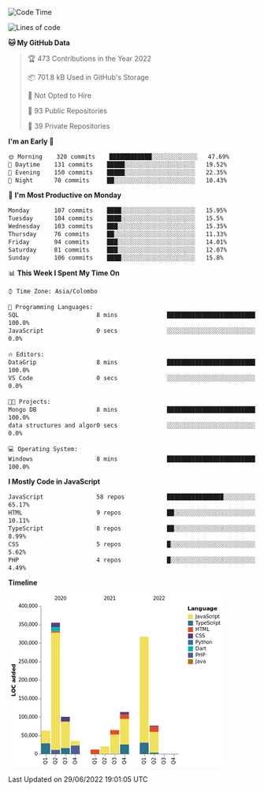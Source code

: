 
<!--START_SECTION:waka-->
![Code Time](http://img.shields.io/badge/Code%20Time-0%20secs-blue)

![Lines of code](https://img.shields.io/badge/From%20Hello%20World%20I%27ve%20Written-1%20Million%20lines%20of%20code-blue)

**🐱 My GitHub Data** 

> 🏆 473 Contributions in the Year 2022
 > 
> 📦 701.8 kB Used in GitHub's Storage 
 > 
> 🚫 Not Opted to Hire
 > 
> 📜 93 Public Repositories 
 > 
> 🔑 39 Private Repositories  
 > 
**I'm an Early 🐤** 

```text
🌞 Morning    320 commits    ████████████░░░░░░░░░░░░░   47.69% 
🌆 Daytime    131 commits    █████░░░░░░░░░░░░░░░░░░░░   19.52% 
🌃 Evening    150 commits    █████░░░░░░░░░░░░░░░░░░░░   22.35% 
🌙 Night      70 commits     ██░░░░░░░░░░░░░░░░░░░░░░░   10.43%

```
📅 **I'm Most Productive on Monday** 

```text
Monday       107 commits    ████░░░░░░░░░░░░░░░░░░░░░   15.95% 
Tuesday      104 commits    ████░░░░░░░░░░░░░░░░░░░░░   15.5% 
Wednesday    103 commits    ███░░░░░░░░░░░░░░░░░░░░░░   15.35% 
Thursday     76 commits     ██░░░░░░░░░░░░░░░░░░░░░░░   11.33% 
Friday       94 commits     ███░░░░░░░░░░░░░░░░░░░░░░   14.01% 
Saturday     81 commits     ███░░░░░░░░░░░░░░░░░░░░░░   12.07% 
Sunday       106 commits    ████░░░░░░░░░░░░░░░░░░░░░   15.8%

```


📊 **This Week I Spent My Time On** 

```text
⌚︎ Time Zone: Asia/Colombo

💬 Programming Languages: 
SQL                      8 mins              █████████████████████████   100.0% 
JavaScript               0 secs              ░░░░░░░░░░░░░░░░░░░░░░░░░   0.0%

🔥 Editors: 
DataGrip                 8 mins              █████████████████████████   100.0% 
VS Code                  0 secs              ░░░░░░░░░░░░░░░░░░░░░░░░░   0.0%

🐱‍💻 Projects: 
Mongo DB                 8 mins              █████████████████████████   100.0% 
data structures and algor0 secs              ░░░░░░░░░░░░░░░░░░░░░░░░░   0.0%

💻 Operating System: 
Windows                  8 mins              █████████████████████████   100.0%

```

**I Mostly Code in JavaScript** 

```text
JavaScript               58 repos            ████████████████░░░░░░░░░   65.17% 
HTML                     9 repos             ██░░░░░░░░░░░░░░░░░░░░░░░   10.11% 
TypeScript               8 repos             ██░░░░░░░░░░░░░░░░░░░░░░░   8.99% 
CSS                      5 repos             █░░░░░░░░░░░░░░░░░░░░░░░░   5.62% 
PHP                      4 repos             █░░░░░░░░░░░░░░░░░░░░░░░░   4.49%

```


**Timeline**

![Chart not found](https://raw.githubusercontent.com/ccweerasinghe1994/ccweerasinghe1994/master/charts/bar_graph.png) 


 Last Updated on 29/06/2022 19:01:05 UTC
<!--END_SECTION:waka-->
